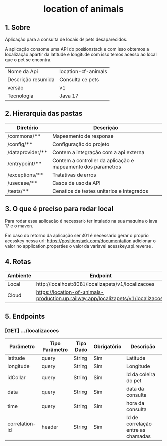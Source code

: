 <h1 align="center">
  location of animals
</h1>


## 1. Sobre

Aplicação para a consulta de locais de pets desaparecidos.

A aplicação consome uma API do positionstack e com isso obtemos a localização apartir da latitude e longitude com isso temos acesso ao local que o pet se encontra.


| |  |
|----------|----------|
| Nome da Api | location-of-animals |
| Descrição resumida |Consulta de pets|
| versão | v1 |
| Tecnologia | Java 17 |

## 2. Hierarquia das pastas
| **Diretório** | **Descrição** |
|---------------|---------------|
| /commons/** | Mapeamento de response |
| /config/** | Configuração do projeto |
| /dataprovider/** | Contem a integração com a api externa |
| /entrypoint/** | Contem a controller da aplicação e mapeamento dos parametros |
| /exceptions/** | Tratativas de erros |
| /usecase/** | Casos de uso da API |
| /tests/** | Cenatios de testes unitarios e integrados |

## 3. O que é preciso para rodar local

Para rodar essa aplicação é necessario ter intalado na sua maquina o java 17 e o maven.

Em caso do retorno da aplicação ser 401 é necessario gerar o proprio acesskey nessa url: https://positionstack.com/documentation adicionar o valor no application.properties o valor da variavel acesskey.api.reverse .


## 4. Rotas
| Ambiente | Endpoint |
|----------|----------|
| Local | http://localhost:8081/localizapets/v1/localizacoes |
| Cloud | https://location-of-animals-production.up.railway.app/localizapets/v1/localizacoes |


## 5. Endpoints

### [GET] .../localizacoes
| Parâmetro | Tipo Parâmetro |Tipo Dado| Obrigatório | Descrição |
|-----------|----------------|---------|-------------|-----------|
|latitude|query|String|Sim|Latitude|
|longitude|query|String|Sim|Longitude|
|idCollar|query|String|Sim|Id da coleira do pet|
|data|query|String|Sim|data da consulta|
|time|query|String|Sim|hora da consulta|
|correlation-id|header|String|Sim|Id de correlação entre as chamadas|


